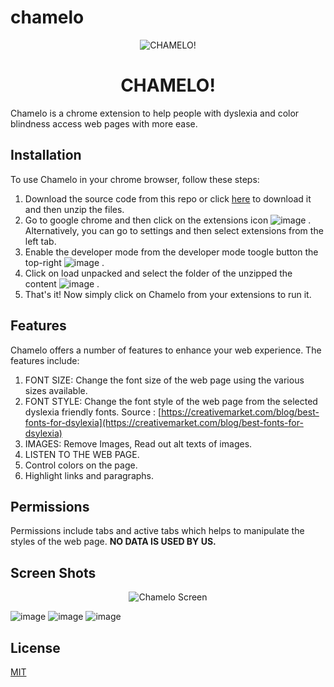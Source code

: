 # chamelo
<p align="center">
  <img src="https://cdn.dribbble.com/users/1077075/screenshots/15587831/media/1930bc2e9d19b38a74a89207331788eb.gif" alt="CHAMELO!"/>
  <h1 align="center"/>CHAMELO!</h1>
</p>


Chamelo is a chrome extension to help people with dyslexia and color blindness access web pages with more ease.

## Installation

To use Chamelo in your chrome browser, follow these steps:
1. Download the source code from this repo or click [here](https://github.com/tannu610/chamelo/archive/refs/heads/main.zip) to download it and then unzip the files.
2. Go to google chrome and then click on the extensions icon ![image](https://user-images.githubusercontent.com/65999534/185781474-0fd72351-4424-41a2-aaa1-471364032b2d.png)
. Alternatively, you can go to settings and then select extensions from the left tab.
3. Enable the developer mode from the developer mode toogle button the top-right ![image](https://user-images.githubusercontent.com/65999534/185781496-046ed1d8-ad0d-43b4-9e99-b415aba52049.png)
.
4. Click on load unpacked and select the folder of the unzipped the content ![image](https://user-images.githubusercontent.com/65999534/185781513-3372b565-a6b8-43c0-997c-0cdaa1940074.png)
.
5. That's it! Now simply click on Chamelo from your extensions to run it.

## Features

Chamelo offers a number of features to enhance your web experience. The features include:
1. FONT SIZE: Change the font size of the web page using the various sizes available. 
2. FONT STYLE: Change the font style of the web page from the selected dyslexia friendly fonts. Source : [https://creativemarket.com/blog/best-fonts-for-dsylexia](https://creativemarket.com/blog/best-fonts-for-dsylexia)
3. IMAGES: Remove Images, Read out alt texts of images.
4. LISTEN TO THE WEB PAGE.
5. Control colors on the page.
6. Highlight links and paragraphs.

## Permissions
Permissions include tabs and active tabs which helps to manipulate the styles of the web page. **NO DATA IS USED BY US.**


## Screen Shots
<p align="center">
  <img src="file:///C:/Users/Admin/OneDrive/Pictures/Screenshots/Screenshot%20(181).png" alt="Chamelo Screen"/>
</p>

![image](https://user-images.githubusercontent.com/65999534/185781763-af709c69-0a06-4918-a978-96f9248b58f1.png)
![image](https://user-images.githubusercontent.com/65999534/185781826-33c396dd-0375-4aa6-b0d5-2f1583f132ca.png)
![image](https://user-images.githubusercontent.com/65999534/185781957-b8328634-1cd9-4899-9886-17973a301efa.png)


## License
[MIT](https://choosealicense.com/licenses/mit/)
